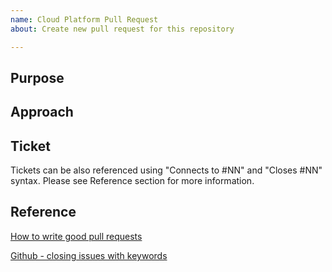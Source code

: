 ```yaml
---
name: Cloud Platform Pull Request
about: Create new pull request for this repository

---
```


## Purpose

<!-- Clearly describe the problem PR solves -->

## Approach

<!-- Describe how this approach address the issue -->

## Ticket

<!-- Reference to existing ticket in waffle board or github issues -->

Tickets can be also referenced using "Connects to #NN" and "Closes #NN" syntax.
Please see Reference section for more information.

## Reference

[How to write good pull requests](https://www.annashipman.co.uk/jfdi/good-pull-requests.html)

[Github - closing issues with keywords](https://help.github.com/articles/closing-issues-using-keywords/)
